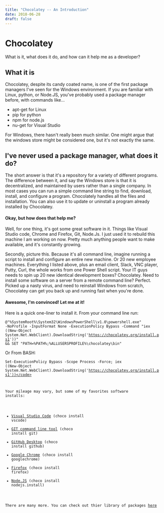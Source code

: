 ```yaml
---
title: "Chocolatey -- An Introduction"
date: 2018-06-28
draft: false
---
```


Chocolatey
===
What is it, what does it do, and how can it help me as a developer?


What it is
---
Chocolatey, despite its candy coated name, is one of the first package managers I've seen for the Windows environment. If you are familiar with Linux, python, or Node.JS, you've probably used a package manager before, with commands like...

<!--more-->

* apt-get for Linux
* pip for python
* npm for node.js
* nu-get for Visual Studio

For Windows, there hasn't really been much similar. One might argue that the windows store might be considered one, but it's not exactly the same.

I've never used a package manager, what does it do?
---
The short answer is that it's a repository for a variety of different programs. The difference between it, and say the Windows store is that it is decentralized, and maintained by users rather than a single company. In most cases you can run a simple command line string to find, download, install, and configure a program. Chocolately handles all the files and installation. You can also use it to update or uninstall a program already installed by Chocolatey.



#### Okay, but how does that help me? ####

Well, for one thing, it's got some great software in it. Things like Visual Studio code, Chrome and Firefox, Git, Node.Js. I just used it to rebuild this machine I am working on now. Pretty much anything people want to make available, and it's constantly growing.

Secondly, picture this. Because it's all command line, imagine running a script to install and configure an entire new machine. Or 20 new employee machines. Everything I listed above, plus an email client, Slack, VNC player, Putty, Curl, the whole works from one Power Shell script. Your IT guys needs to spin up 20 new identical development boxes? Chocolatey. Need to install some software on a server from a remote command line? Perfect. Picked up a nasty virus, and need to reinstall Windows from scratch, Chocolatey can get you back up and running fast when you're done.

#### Awesome, I'm convinced! Let me at it! ####

Here is a quick one-liner to install it. From your command line run:

<code>@"%SystemRoot%\System32\WindowsPowerShell\v1.0\powershell.exe" -NoProfile -InputFormat None -ExecutionPolicy Bypass -Command "iex ((New-Object System.Net.WebClient).DownloadString('https://chocolatey.org/install.ps1'))" && SET "PATH=%PATH%;%ALLUSERSPROFILE%\chocolatey\bin"</code>

Or From BASH:

<code>Set-ExecutionPolicy Bypass -Scope Process -Force; iex ((New-Object System.Net.WebClient).DownloadString('https://chocolatey.org/install.ps1'))</code>

Your mileage may vary, but some of my favorites software installs:

* [Visual Studio Code](https://chocolatey.org/packages/vscode "Visual Studio Code Editor") (choco install vscode)
* [GIT command line tool](https://chocolatey.org/packages/git "GIT Source Control Software") (choco install git)
* [GitHub Desktop](https://chocolatey.org/packages/GitHub "GitHub Graphic User Interface App") (choco install github)
* [Google Chrome](https://chocolatey.org/packages/GoogleChrome "Google Chrome Browser") (choco install googlechrome)
* [Firefox](https://chocolatey.org/packages/Firefox "Mozilla's Firefox Browser") (choco install firefox)
* [Node.JS](https://chocolatey.org/packages/nodejs.install "The Node JS engine") (choco install nodejs.install)

There are many more. You can check out thier library of packages [here](https://chocolatey.org/packages "Chololatey Package Library")



